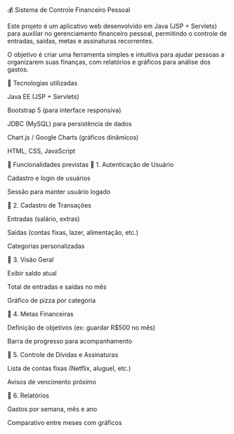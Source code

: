 💰 Sistema de Controle Financeiro Pessoal

Este projeto é um aplicativo web desenvolvido em Java (JSP + Servlets) para auxiliar no gerenciamento financeiro pessoal, permitindo o controle de entradas, saídas, metas e assinaturas recorrentes.

O objetivo é criar uma ferramenta simples e intuitiva para ajudar pessoas a organizarem suas finanças, com relatórios e gráficos para análise dos gastos.

🚀 Tecnologias utilizadas

Java EE (JSP + Servlets)

Bootstrap 5 (para interface responsiva)

JDBC (MySQL) para persistência de dados

Chart.js / Google Charts (gráficos dinâmicos)

HTML, CSS, JavaScript

📌 Funcionalidades previstas
🔹 1. Autenticação de Usuário

Cadastro e login de usuários

Sessão para manter usuário logado

🔹 2. Cadastro de Transações

Entradas (salário, extras)

Saídas (contas fixas, lazer, alimentação, etc.)

Categorias personalizadas

🔹 3. Visão Geral

Exibir saldo atual

Total de entradas e saídas no mês

Gráfico de pizza por categoria

🔹 4. Metas Financeiras

Definição de objetivos (ex: guardar R$500 no mês)

Barra de progresso para acompanhamento

🔹 5. Controle de Dívidas e Assinaturas

Lista de contas fixas (Netflix, aluguel, etc.)

Avisos de vencimento próximo

🔹 6. Relatórios

Gastos por semana, mês e ano

Comparativo entre meses com gráficos
